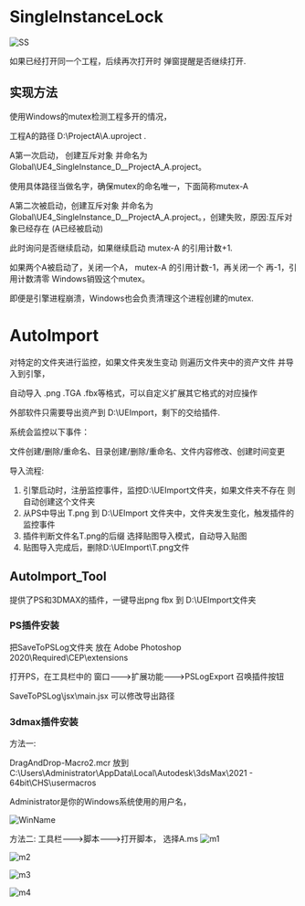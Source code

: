 # SingleInstanceLock

![SS](https://github.com/user-attachments/assets/c8224baf-0a88-4968-853b-17f519e012f9)

如果已经打开同一个工程，后续再次打开时 弹窗提醒是否继续打开.

## 实现方法

使用Windows的mutex检测工程多开的情况，

工程A的路径 D:\ProjectA\A.uproject .

A第一次启动， 创建互斥对象 并命名为 Global\UE4_SingleInstance_D__ProjectA_A.project。 

使用具体路径当做名字，确保mutex的命名唯一，下面简称mutex-A

A第二次被启动，创建互斥对象 并命名为 Global\UE4_SingleInstance_D__ProjectA_A.project。，创建失败，原因:互斥对象已经存在 (A已经被启动)

此时询问是否继续启动，如果继续启动 mutex-A 的引用计数+1.

如果两个A被启动了，关闭一个A， mutex-A 的引用计数-1，再关闭一个 再-1，引用计数清零 Windows销毁这个mutex。

即便是引擎进程崩溃，Windows也会负责清理这个进程创建的mutex.

# AutoImport
对特定的文件夹进行监控，如果文件夹发生变动 则遍历文件夹中的资产文件 并导入到引擎，

自动导入 .png .TGA .fbx等格式，可以自定义扩展其它格式的对应操作

外部软件只需要导出资产到 D:\UEImport，剩下的交给插件.

系统会监控以下事件：

文件创建/删除/重命名、目录创建/删除/重命名、文件内容修改、创建时间变更

导入流程:
1. 引擎启动时，注册监控事件，监控D:\UEImport文件夹，如果文件夹不存在 则自动创建这个文件夹
2. 从PS中导出 T.png 到 D:\UEImport 文件夹中，文件夹发生变化，触发插件的监控事件
3. 插件判断文件名T.png的后缀 选择贴图导入模式，自动导入贴图
4. 贴图导入完成后，删除D:\UEImport\T.png文件

## AutoImport_Tool
提供了PS和3DMAX的插件，一键导出png fbx 到 D:\UEImport文件夹

### PS插件安装
把SaveToPSLog文件夹 放在 Adobe Photoshop 2020\Required\CEP\extensions

打开PS，在工具栏中的 窗口--->扩展功能--->PSLogExport 召唤插件按钮

SaveToPSLog\jsx\main.jsx 可以修改导出路径

### 3dmax插件安装
方法一:

DragAndDrop-Macro2.mcr 放到 C:\Users\Administrator\AppData\Local\Autodesk\3dsMax\2021 - 64bit\CHS\usermacros

Administrator是你的Windows系统使用的用户名，

![WinName](https://github.com/user-attachments/assets/9467c895-54f4-495c-8d63-5b88c03482ae)

方法二:
工具栏--->脚本--->打开脚本， 选择A.ms
![m1](https://github.com/user-attachments/assets/e79f90ee-f242-469a-9421-83bbc9781063)

![m2](https://github.com/user-attachments/assets/77e2b939-7e02-4826-9fd0-e4959dad5eb2)

![m3](https://github.com/user-attachments/assets/961f0c58-077e-4110-9efa-ded401334b02)

![m4](https://github.com/user-attachments/assets/2ecf96a9-09e3-4491-b17d-37ca77e101ca)


